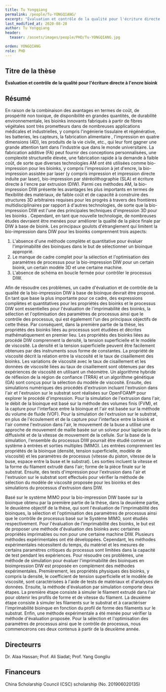 ```yaml
---
title: Tu Yongqiang
permalink: /people/Tu-YONGQIANG/
excerpt: "Évaluation et contrôle de la qualité pour l'écriture directe à l'encre bioink"
last_modified_at: 2020-08-28
author: Tu Yongqiang
header:
  teaser: /assets/images/people/PHD/Tu-YONGQIANG.jpg

orden: YONGQIANG
role: PHD
---
```



## Titre de la thèse 

**Évaluation et contrôle de la qualité pour l'écriture directe à l'encre bioink**

## Résumé

En raison de la combinaison des avantages en termes de coût, de prospérité non toxique, de disponibilité en grandes quantités, de durabilité environnementale, les bioinks innovants fabriqués à partir de fibres végétales sont très prometteurs dans de nombreuses applications médicales et industrielles, y compris l'ingénierie tissulaire et régénérative, les batteries, les capteurs, la fabrication alimentaire , l'impression en quatre dimensions (4D), les produits de la vie civile, etc., qui leur font gagner une grande attention tant dans l'industrie que dans le monde universitaire. La fabrication additive (FA) peut fournir des conceptions personnalisées, une complexité structurelle élevée, une fabrication rapide à la demande à faible coût, de sorte que diverses technologies AM ont été utilisées comme bio-impression pour les bioinks, y compris l'impression à jet d'encre, la bio-impression assistée par laser (y compris impression et impression directe induite par laser), bio-impression par stéréolithographie (SLA) et écriture directe à l'encre par extrusion (DIW). Parmi ces méthodes AM, la bio-impression DIW présente les avantages les plus importants en termes de flexibilité des matériaux, de faible coût et de capacité à construire des structures 3D arbitraires requises pour les progrès à travers des frontières multidisciplinaires par rapport à d'autres technologies, de sorte que la bio-impression DIW est l'une des principales techniques d'impression 3D pour les bioinks . Cependant, en tant que nouvelle technologie, de nombreuses études devraient être menées pour améliorer la qualité de la pièce finale par DIW à base de bioink. Les principaux goulots d'étranglement qui limitent la bio-impression dans DIW pour les bioinks comprennent trois aspects:

1. L'absence d'une méthode complète et quantitative pour évaluer l'imprimabilité des bioinques dans le but de sélectionner un bioinque approprié.
2. Le manque de cadre complet pour la sélection et l'optimisation des paramètres de processus pour la bio-impression DIW pour un certain bioink, un certain modèle 3D et une certaine machine.
3. L'absence de schéma en boucle fermée pour contrôler le processus DIW.


Afin de résoudre ces problèmes, un cadre d'évaluation et de contrôle de la qualité de la bio-impression DIW à base de bioinque devrait être proposé. En tant que base la plus importante pour ce cadre, des expressions complètes et quantitatives pour les propriétés des bioinks et le processus DIW sont essentielles pour l'évaluation de l'imprimabilité des bioinks, la sélection et l'optimisation des paramètres de processus ainsi que le contrôle des processus, qui est également l'un des principaux objectifs de cette thèse. Par conséquent, dans la première partie de la thèse, les propriétés des bioinks liées au processus sont étudiées et décrites mathématiquement en premier lieu. Les propriétés des bioinks liées au procédé DIW comprennent la densité, la tension superficielle et le modèle de viscosité. La densité et la tension superficielle peuvent être facilement obtenues par des instruments sous forme de constantes. La propriété de viscosité décrit la relation entre la viscosité et le taux de cisaillement des bioinks. Les variations de viscosité avec le taux de cisaillement et les données de viscosité liées au taux de cisaillement sont obtenues par des expériences de viscosité en utilisant un rhéomètre. Un algorithme hybride de réflexion de la région de confiance (TRRA) et un algorithme génétique (GA) sont conçus pour la sélection du modèle de viscosité. Ensuite, des simulations numériques des procédés d'extrusion incluant l'extrusion dans l'air et l'extrusion sur le substrat sont réalisées sur OpenFOAM® pour explorer le procédé d'impression. Pour la simulation de l'extrusion dans l'air, le débit de la bioinque est basé sur la méthode des volumes finis (FVM), et la capture pour l'interface entre la bioinque et l'air est basée sur la méthode du volume de fluide (VOF). Pour la simulation de l'extrusion sur le substrat, en plus de l'écoulement et de la capture pour l'interface entre la bioink et l'air comme l'extrusion dans l'air, le mouvement de la buse a utilisé une approche de mouvement de maille basée sur un solveur pour laplacien de la diffusivité et de la vitesse de mouvement de la cellule. Sur la base de la simulation, l'ensemble du processus DIW pourrait être étudié comme un système à entrées et sorties multiples (MIMO). Les entrées comprennent les propriétés de la bioinque (densité, tension superficielle, modèle de viscosité) et les paramètres de processus (vitesse du piston, vitesse de la buse, espace entre la buse et le substrat). Les sorties incluent la vitesse et la forme du filament extrudé dans l'air; forme de la pièce finale sur le substrat. Ensuite, des tests d'impression pour l'extrusion dans l'air et l'extrusion sur le substrat sont effectués pour vérifier la méthode de sélection du modèle de viscosité proposée pour les bioinks et des simulations du processus d'extrusion dans DIW.  


Basé sur le système MIMO pour la bio-impression DIW basée sur la bioinque obtenu par la première partie de la thèse, dans la deuxième partie, le deuxième objectif de la thèse, qui sont l'évaluation de l'imprimabilité des bioinques, la sélection et l'optimisation des paramètres de processus ainsi que le contrôle de processus basé sur le Système MIMO, sont étudiés respectivement.
Pour l'évaluation de l'imprimabilité des bioinks, le but est de proposer une méthode d'évaluation des bioinks avec certaines propriétés imprimables ou non pour une certaine machine DIW. Plusieurs méthodes expérimentales ont été développées. Cependant, les méthodes expérimentales nécessitent du temps, du matériel et les mesures de certains paramètres critiques du processus sont limitées dans la capacité de test pendant les expériences. Pour résoudre ces problèmes, une méthode de simulation pour évaluer l'imprimabilité des bioinques en bioimpression DIW est proposée en complément des méthodes expérimentales. Premièrement, les propriétés physiques des bioinks, y compris la densité, le coefficient de tension superficielle et le modèle de viscosité, sont caractérisées à l'aide de tests de matériaux et d'analyses de données. Ensuite, la méthode d'évaluation par simulation comporte deux étapes. La première étape consiste à simuler le filament extrudé dans l'air pour obtenir les profils de forme et de vitesse du filament. La deuxième étape consiste à simuler les filaments sur le substrat et à caractériser l'imprimabilité bioinque en fonction du profil de forme des filaments sur le substrat. Enfin, une méthode expérimentale a été menée pour vérifier la méthode d'évaluation proposée.
Pour la sélection et l'optimisation des paramètres de processus ainsi que le contrôle de processus, nous commencerons ces deux contenus à partir de la deuxième année.


## Directeurrs 

Dr. Alaa Hassan; Prof. Ali Siadat; Prof. Yang Gongliu

## Financeurs

China Scholarship Council (CSC) scholarship (No. 201906020135)

